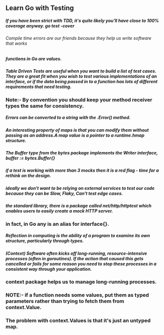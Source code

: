 ## Learn Go with Testing

##### If you have been strict with TDD, it's quite likely you'll have close to 100% coverage anyway. go test -cover


###### Compile time errors are our friends because they help us write software that works


##### functions in Go are values.

##### Table Driven Tests are useful when you want to build a list of test cases. They are a great fit when you wish to test various implementations of an interface, or if the data being passed in to a function has lots of different requirements that need testing.


### Note:- By convention you should keep your method receiver types the same for consistency.


##### Errors can be converted to a string with the .Error() method.


##### An interesting property of maps is that you can modify them without passing as an address.A map value is a pointer to a runtime.hmap structure.


##### The Buffer type from the bytes package implements the Writer interface, buffer := bytes.Buffer{}


##### if a test is working with more than 3 mocks then it is a red flag - time for a rethink on the design.


##### ideally we don't want to be relying on external services to test our code because they can be Slow, Flaky, Can't test edge cases.

#####  the standard library, there is a package called net/http/httptest which enables users to easily create a mock HTTP server.

### in fact, in Go any is an alias for interface{}.

##### Reflection in computing is the ability of a program to examine its own structure, particularly through types.


##### (Context) Software often kicks off long-running, resource-intensive processes (often in goroutines). If the action that caused this gets cancelled or fails for some reason you need to stop these processes in a consistent way through your application.


### context package helps us to manage long-running processes.

### NOTE:- if a function needs some values, put them as typed parameters rather than trying to fetch them from context.Value.

### The problem with context.Values is that it's just an untyped map.
